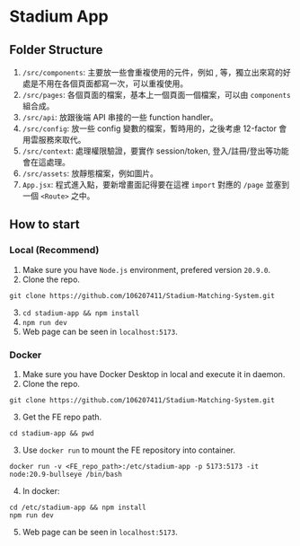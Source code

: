 # Stadium App
## Folder Structure
1. `/src/components`: 主要放一些會重複使用的元件，例如 <Headerbar>, <FooterBar> 等，獨立出來寫的好處是不用在各個頁面都寫一次，可以重複使用。
2. `/src/pages`: 各個頁面的檔案，基本上一個頁面一個檔案，可以由 `components` 組合成。
3. `/src/api`: 放跟後端 API 串接的一些 function handler。
4. `/src/config`: 放一些 config 變數的檔案，暫時用的，之後考慮 12-factor 會用雲服務來取代。
5. `/src/context`: 處理權限驗證，要實作 session/token, 登入/註冊/登出等功能會在這處理。
6. `/src/assets`: 放靜態檔案，例如圖片。
7. `App.jsx`: 程式進入點，要新增畫面記得要在這裡 `import` 對應的 `/page` 並塞到一個 `<Route>` 之中。

## How to start
### Local (Recommend)
1. Make sure you have `Node.js` environment, prefered version `20.9.0`.
2. Clone the repo.
```
git clone https://github.com/106207411/Stadium-Matching-System.git
```
3. `cd stadium-app && npm install`
4. `npm run dev`
5. Web page can be seen in `localhost:5173`.

### Docker
1. Make sure you have Docker Desktop in local and execute it in daemon.
2. Clone the repo.
```
git clone https://github.com/106207411/Stadium-Matching-System.git
```
3. Get the FE repo path.
```
cd stadium-app && pwd
```
3. Use `docker run` to mount the FE repository into container.
```
docker run -v <FE_repo_path>:/etc/stadium-app -p 5173:5173 -it node:20.9-bullseye /bin/bash
```
4. In docker:
```
cd /etc/stadium-app && npm install
npm run dev
```
5. Web page can be seen in `localhost:5173`.
